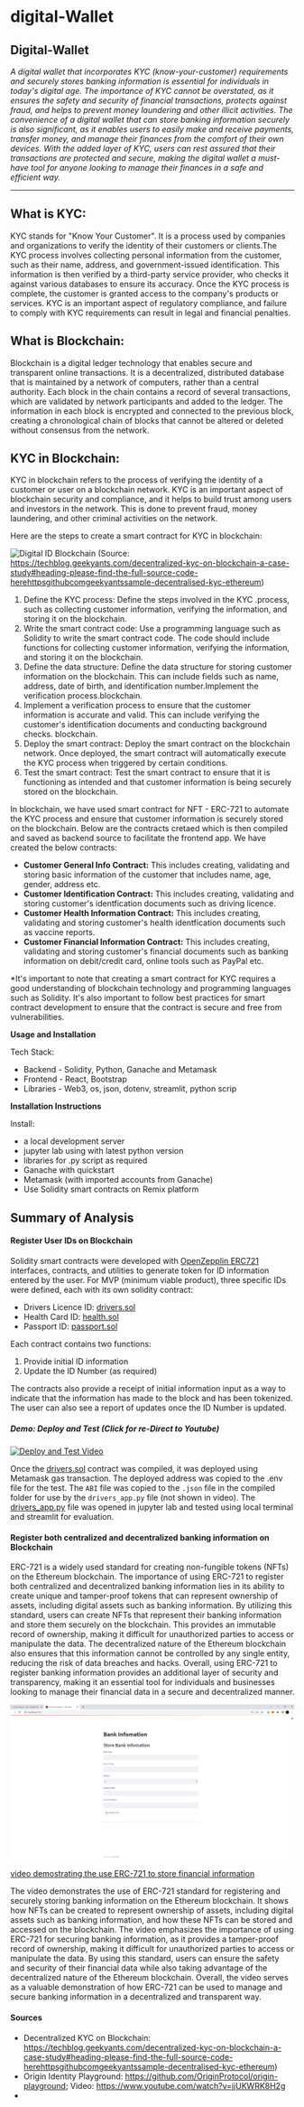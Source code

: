 # digital-Wallet
**Digital-Wallet**
------
*A digital wallet that incorporates KYC (know-your-customer) requirements and securely stores banking information is essential for individuals in today's digital age. The importance of KYC cannot be overstated, as it ensures the safety and security of financial transactions, protects against fraud, and helps to prevent money laundering and other illicit activities. The convenience of a digital wallet that can store banking information securely is also significant, as it enables users to easily make and receive payments, transfer money, and manage their finances from the comfort of their own devices. With the added layer of KYC, users can rest assured that their transactions are protected and secure, making the digital wallet a must-have tool for anyone looking to manage their finances in a safe and efficient way.*

---
**What is KYC:**
--

KYC stands for "Know Your Customer". It is a process used by companies and organizations to verify the identity of their customers or clients.The KYC process involves collecting personal information from the customer, such as their name, address, and government-issued identification. This information is then verified by a third-party service provider, who checks it against various databases to ensure its accuracy. Once the KYC process is complete, the customer is granted access to the company's products or services. KYC is an important aspect of regulatory compliance, and failure to comply with KYC requirements can result in legal and financial penalties.

**What is Blockchain:**
--

Blockchain is a digital ledger technology that enables secure and transparent online transactions. It is a decentralized, distributed database that is maintained by a network of computers, rather than a central authority. Each block in the chain contains a record of several transactions, which are validated by network participants and added to the ledger. The information in each block is encrypted and connected to the previous block, creating a chronological chain of blocks that cannot be altered or deleted without consensus from the network.

**KYC in Blockchain:**
--

KYC in blockchain refers to the process of verifying the identity of a customer or user on a blockchain network. KYC is an important aspect of blockchain security and compliance, and it helps to build trust among users and investors in the network. This is done to prevent fraud, money laundering, and other criminal activities on the network.

Here are the steps to create a smart contract for KYC in blockchain:


![Digital ID Blockchain](https://github.com/akramTaki/digital-identity/blob/main/image/Digital_ID_Blockchain.png)
(Source:
https://techblog.geekyants.com/decentralized-kyc-on-blockchain-a-case-study#heading-please-find-the-full-source-code-herehttpsgithubcomgeekyantssample-decentralised-kyc-ethereum)


  1. Define the KYC process: Define the steps involved in the KYC .process, such as collecting customer information, verifying the information, and storing it on the blockchain.
  2. Write the smart contract code: Use a programming language such as Solidity to write the smart contract code. The code should include functions for collecting customer information, verifying the information, and storing it on the blockchain.
 3. Define the data structure: Define the data structure for storing customer information on the blockchain. This can include fields such as name, address, date of birth, and identification number.Implement the verification process.blockchain.
4. Implement a verification process to ensure that the customer information is accurate and valid. This can include verifying the customer's identification documents and conducting background checks.
blockchain.
5. Deploy the smart contract: Deploy the smart contract on the blockchain network. Once deployed, the smart contract will automatically execute the KYC process when triggered by certain conditions.
6. Test the smart contract: Test the smart contract to ensure that it is functioning as intended and that customer information is being securely stored on the blockchain.

In blockchain, we have used smart contract for NFT - ERC-721 to automate the KYC process and ensure that customer information is securely stored on the blockchain. Below are the contracts cretaed which is then compiled and saved as backend source to facilitate the frontend app.
We have created the below contracts:
 - **Customer General Info Contract:** This includes creating, validating and storing basic information of the customer that includes name, age, gender, address etc.
 - **Customer Identification Contract:** This includes creating, validating and storing customer's identfication documents such as driving licence.
 - **Customer Health Information Contract:** This includes creating, validating and storing customer's health identfication documents such as vaccine reports.
 - **Customer Financial Information Contract:** This includes creating, validating and storing customer's financial documents such as banking information on debit/credit card, online tools such as PayPal etc.

*It's important to note that creating a smart contract for KYC requires a good understanding of blockchain technology and programming languages such as Solidity. It's also important to follow best practices for smart contract development to ensure that the contract is secure and free from vulnerabilities.

**Usage and Installation**

Tech Stack:
* Backend - Solidity, Python, Ganache and Metamask
* Frontend - React, Bootstrap
* Libraries - Web3, os, json, dotenv, streamlit, python scrip

**Installation Instructions**

Install:
* a local development server
* jupyter lab using  with latest python version
* libraries for .py script as required
* Ganache with quickstart
* Metamask (with imported accounts from Ganache)
* Use Solidity smart contracts on Remix platform

## Summary of Analysis

#### Register User IDs on Blockchain

Solidity smart contracts were developed with [OpenZepplin ERC721](https://docs.openzeppelin.com/contracts/2.x/api/token/erc721) interfaces, contracts, and utilities to generate token for ID information entered by the user.  For MVP (minimum viable product), three specific IDs were defined, each with its own solidity contract:

* Drivers Licence ID: [drivers.sol](https://github.com/akramTaki/digital-identity/blob/main/contracts/drivers.sol)
* Health Card ID: [health.sol](https://github.com/akramTaki/digital-identity/blob/main/contracts/health.sol)
* Passport ID: [passport.sol](https://github.com/akramTaki/digital-identity/blob/main/contracts/passport.sol)

Each contract contains two functions:
1. Provide initial ID information
2. Update the ID Number (as required)

The contracts also provide a receipt of initial information input as a way to indicate that the information has made to the block and has been tokenized. The user can also see a report of updates once the ID Number is updated.

##### Demo: Deploy and Test (Click for re-Direct to Youtube)

[![Deploy and Test Video](https://github.com/akramTaki/digital-identity/blob/main/image/Drivers_Registration.png)](https://www.youtube.com/watch?v=MaUBFuDUsgQ)

Once the [drivers.sol]() contract was compiled, it was deployed using Metamask gas transaction.  The deployed address was copied to the .env file for the test. The `ABI` file was copied to the `.json` file in the compiled folder for use by the `drivers_app.py` file (not shown in video). The [drivers_app.py]() file was opened in jupyter lab and tested using local terminal and streamlit for evaluation. 


#### Register both centralized and decentralized banking information on  Blockchain

ERC-721 is a widely used standard for creating non-fungible tokens (NFTs) on the Ethereum blockchain. The importance of using ERC-721 to register both centralized and decentralized banking information lies in its ability to create unique and tamper-proof tokens that can represent ownership of assets, including digital assets such as banking information. By utilizing this standard, users can create NFTs that represent their banking information and store them securely on the blockchain. This provides an immutable record of ownership, making it difficult for unauthorized parties to access or manipulate the data. The decentralized nature of the Ethereum blockchain also ensures that this information cannot be controlled by any single entity, reducing the risk of data breaches and hacks. Overall, using ERC-721 to register banking information provides an additional layer of security and transparency, making it an essential tool for individuals and businesses looking to manage their financial data in a secure and decentralized manner.

![image](bank_info.png)

[video demostrating the use ERC-721 to store financial information](https://studio.youtube.com/video/VfaFHO8a-uw/edit)

The video demonstrates the use of ERC-721 standard for registering and securely storing banking information on the Ethereum blockchain. It shows how NFTs can be created to represent ownership of assets, including digital assets such as banking information, and how these NFTs can be stored and accessed on the blockchain. The video emphasizes the importance of using ERC-721 for securing banking information, as it provides a tamper-proof record of ownership, making it difficult for unauthorized parties to access or manipulate the data. By using this standard, users can ensure the safety and security of their financial data while also taking advantage of the decentralized nature of the Ethereum blockchain. Overall, the video serves as a valuable demonstration of how ERC-721 can be used to manage and secure banking information in a decentralized and transparent way.

#### Sources

* Decentralized KYC on Blockchain: https://techblog.geekyants.com/decentralized-kyc-on-blockchain-a-case-study#heading-please-find-the-full-source-code-herehttpsgithubcomgeekyantssample-decentralised-kyc-ethereum)
* Origin Identity Playground:  https://github.com/OriginProtocol/origin-playground; Video:  https://www.youtube.com/watch?v=jjUKWRK8H2g
* 

